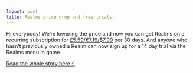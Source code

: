 ```yaml
---
layout: post
title: Realms price drop and free trials!
---
```

Hi everybody! We’re lowering the price and now you can get Realms on a recurring subscription for [£5.59/€7.19/$7.99](https://account.mojang.com/buy/realms) per 30 days. And anyone who hasn’t previously owned a Realm can now sign up for a 14 day trial via the Realms menu in game.

[Read the whole story here :)](http://mojang.com/2015/12/realms-price-drop-free-trials/)